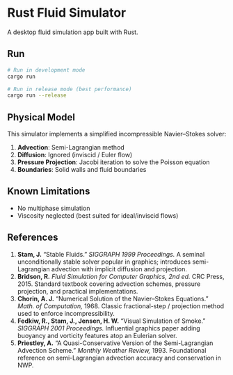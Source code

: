 # Rust Fluid Simulator

A desktop fluid simulation app built with Rust.

## Run

```bash
# Run in development mode
cargo run

# Run in release mode (best performance)
cargo run --release
```

## Physical Model

This simulator implements a simplified incompressible Navier–Stokes solver:

1. **Advection**: Semi-Lagrangian method
2. **Diffusion**: Ignored (inviscid / Euler flow)
3. **Pressure Projection**: Jacobi iteration to solve the Poisson equation
4. **Boundaries**: Solid walls and fluid boundaries

## Known Limitations

* No multiphase simulation
* Viscosity neglected (best suited for ideal/inviscid flows)

## References

1. **Stam, J.** “Stable Fluids.” *SIGGRAPH 1999 Proceedings.* A seminal unconditionally stable solver popular in graphics; introduces semi-Lagrangian advection with implicit diffusion and projection.
2. **Bridson, R.** *Fluid Simulation for Computer Graphics, 2nd ed.* CRC Press, 2015. Standard textbook covering advection schemes, pressure projection, and practical implementations.
3. **Chorin, A. J.** “Numerical Solution of the Navier–Stokes Equations.” *Math. of Computation,* 1968. Classic fractional-step / projection method used to enforce incompressibility.
4. **Fedkiw, R., Stam, J., Jensen, H. W.** “Visual Simulation of Smoke.” *SIGGRAPH 2001 Proceedings.* Influential graphics paper adding buoyancy and vorticity features atop an Eulerian solver.
5. **Priestley, A.** “A Quasi-Conservative Version of the Semi-Lagrangian Advection Scheme.” *Monthly Weather Review,* 1993. Foundational reference on semi-Lagrangian advection accuracy and conservation in NWP.

